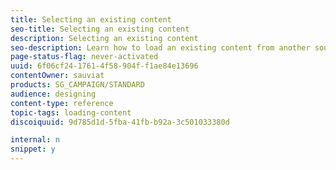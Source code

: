 ```yaml
---
title: Selecting an existing content
seo-title: Selecting an existing content
description: Selecting an existing content
seo-description: Learn how to load an existing content from another source when creating an email or a landing page.
page-status-flag: never-activated
uuid: 6f06cf24-1761-4f58-904f-f1ae84e13696
contentOwner: sauviat
products: SG_CAMPAIGN/STANDARD
audience: designing
content-type: reference
topic-tags: loading-content
discoiquuid: 9d785d1d-5fba-41fb-b92a-3c501033380d

internal: n
snippet: y
---
```


<!--# Selecting an existing content{#selecting-an-existing-content}

Adobe Campaign comes with a set of predefined contents to help you get started. You can use one of these or, if the content of the message you need to send is being prepared outside of Adobe Campaign, you can import it from your computer or a URL.

When creating an email or a landing page, you can choose to load an existing content from another source.

>[!NOTE]
>
>The images below show how to load an existing content using the [Email Designer](../../designing/using/overview.md).

1. After creating the email or landing page, open its content.
1. Click the home icon to access the **[!UICONTROL Email Designer]** home page.

   ![](assets/des_loading_1.png)

1. Select the source of the content you want to load:

    * [Content templates](../../start/using/about-templates.md#content-templates): click the **[!UICONTROL Templates]** tab.
    * [Content from scratch](../../designing/using/designing-from-scratch.md#designing-an-email-content-from-scratch), to start fresh: click the **[!UICONTROL Create]** button.
    * [Content from your computer as a ZIP or HTML file](../../designing/using/importing-content-from-a-file.md): click the **[!UICONTROL Upload]** button.
    * [Content from an existing URL](../../designing/using/importing-content-from-a-url.md) (only for emails): click the **[!UICONTROL Import from URL]** button.

   ![](assets/des_loading_2.png)

1. Load the content. The selected content replaces the current content.

   Once imported, the content can be edited and personalized.

   >[!NOTE]
   >
   >The [Email Designer](../../designing/using/overview.md) uses specific tagging. Standard HTML content uploaded to Campaign have to match the expected tagging to be fully compatible and editable from the Email Designer. If not matching, your content is uploaded in [compatibility mode](../../designing/using/using-existing-content.md#compatibility-mode). To make existing contents compatible, see [this section](../../designing/using/using-existing-content.md#editing-existing-contents-with-the-email-designer).

**Related topics:**

* [Creating an email](../../channels/using/creating-an-email.md)
* [Managing landing pages](../../channels/using/about-landing-pages.md)
-->